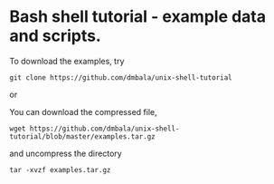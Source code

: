 
# Bash shell tutorial - example data and scripts. 

To download the examples, try 

    git clone https://github.com/dmbala/unix-shell-tutorial

or 

You can download the compressed file, 

    wget https://github.com/dmbala/unix-shell-tutorial/blob/master/examples.tar.gz
    
and uncompress the directory

    tar -xvzf examples.tar.gz 

